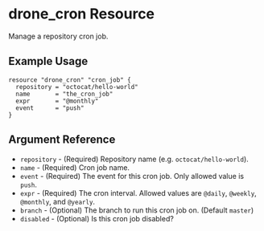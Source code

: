 # drone_cron Resource

Manage a repository cron job.

## Example Usage

```hcl
resource "drone_cron" "cron_job" {
  repository = "octocat/hello-world"
  name       = "the_cron_job"
  expr       = "@monthly"
  event      = "push"
}
```

## Argument Reference

* `repository` - (Required) Repository name (e.g. `octocat/hello-world`).
* `name` - (Required) Cron job name.
* `event` - (Required) The event for this cron job.  Only allowed value is `push`.
* `expr` - (Required) The cron interval.  Allowed values are `@daily`, `@weekly`, `@monthly`, and `@yearly`.
* `branch` - (Optional) The branch to run this cron job on.  (Default `master`)
* `disabled` - (Optional) Is this cron job disabled?
